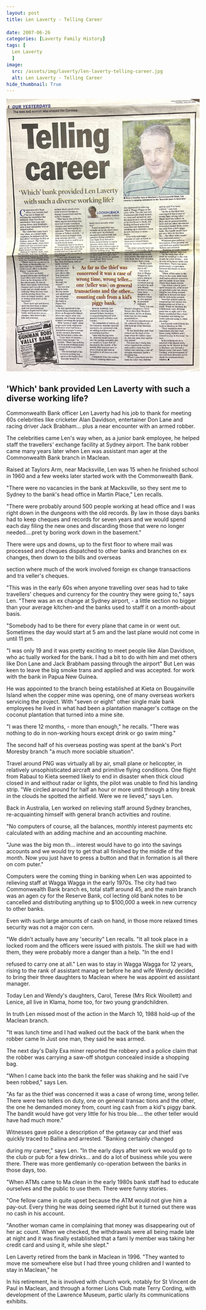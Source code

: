 ```yaml
---
layout: post
title: Len Laverty - Telling Career 

date: 2007-06-26
categories: [Laverty Family History]
tags: [
  Len Laverty
  ]
image:
  src: /assets/img/laverty/len-laverty-telling-career.jpg
  alt: Len Laverty - Telling Career 
hide_thumbnail: True
---
```


![](/assets/img/laverty/len-laverty-telling-career.jpg)

## 'Which' bank provided Len Laverty with such a diverse working life?

Commonwealth Bank officer Len Laverty had his job to thank for meeting 60s celebrities like cricketer Alan Davidson, entertainer Don Lane and racing driver Jack Brabham... plus a near encounter with an armed robber.

The celebrities came Len's way when, as a junior bank employee, he helped staff the travellers' exchange facility at Sydney airport. The bank robber came many years later when Len was assistant man ager at the Commonwealth Bank branch in Maclean.

Raised at Taylors Arm, near Macksville, Len was 15 when he finished school in 1960 and a few weeks later started work with the Commonwealth Bank.

"There were no vacancies in the bank at Macksville, so they sent me to Sydney to the bank's head office in Martin Place," Len recalls.

"There were probably around 500 people working at head office and I was right down in the dungeons with the old records. By law in those days banks had to keep cheques and records for seven years and we would spend each day filing the new ones and discarding those that were no longer needed....pret ty boring work down in the basement."

There were ups and downs, up to the first floor to where mail was processed and cheques dispatched to other banks and branches on ex changes, then down to the bills and overseas

section where much of the work involved foreign ex change transactions and tra veller's cheques.

"This was in the early 60s when anyone travelling over seas had to take travellers' cheques and currency for the country they were going to," says Len. "There was an ex change at Sydney airport, - a little section no bigger than your average kitchen-and the banks used to staff it on a month-about basis.

"Somebody had to be there for every plane that came in or went out. Sometimes the day would start at 5 am and the last plane would not come in until 11 pm.

"I was only 19 and it was pretty exciting to meet people like Alan Davidson, who ac tually worked for the bank. I had a bit to do with him and met others like Don Lane and Jack Brabham passing through the airport" But Len was keen to leave the big smoke trans and applied and was accepted. for work with the bank in Papua New Guinea.

He was appointed to the branch being established at Kieta on Bougainville Island when the copper mine was opening, one of many overseas workers servicing the project. With "seven or eight" other single male bank employees he lived in what had been a plantation manager's cottage on the coconut plantation that turned into a mine site.

"I was there 12 months, - more than enough," he recalls. "There was nothing to do in non-working hours except drink or go swim ming."

The second half of his overseas posting was spent at the bank's Port Moresby branch "a much more sociable situation".

Travel around PNG was virtually all by air, small plane or helicopter, in relatively unsophisticated aircraft and primitive flying conditions. One flight from Rabaul to Kieta seemed likely to end in disaster when thick cloud closed in and without radar or lights, the pilot was unable to find his landing strip. "We circled around for half an hour or more until through a tiny break in the clouds he spotted the airfield. Were we re lieved," says Len.

Back in Australia, Len worked on relieving staff around Sydney branches, re-acquainting himself with general branch activities and routine.

"No computers of course, all the balances, monthly interest payments etc calculated with an adding machine and an accounting machine.

"June was the big mon th... interest would have to go into the savings accounts and we would try to get that all finished by the middle of the month. Now you just have to press a button and that in formation is all there on com puter."

Computers were the coming thing in banking when Len was appointed to relieving staff at Wagga Wagga in the early 1970s. The city had two Commonwealth Bank branch es, total staff around 45, and the main branch was an agen cy for the Reserve Bank, col lecting old bank notes to be cancelled and distributing anything up to $100,000 a week in new currency to other banks.

Even with such large amounts of cash on hand, in those more relaxed times security was not a major con cern.

"We didn't actually have any 'security" Len recalls. "It all took place in a locked room and the officers were issued with pistols. The skill we had with them, they were probably more a danger than a help. "In the end I

refused to carry one at all." Len was to stay in Wagga Wagga for 12 years, rising to the rank of assistant manag er before he and wife Wendy decided to bring their three daughters to Maclean where he was appoint ed assistant manager.

Today Len and Wendy's daughters, Carol, Terese (Mrs Rick Woollett) and Lenice, all live in Klama, home too, for two young grandchildren.

In truth Len missed most of the action in the March 10, 1988 hold-up of the Maclean branch.

"It was lunch time and I had walked out the back of the bank when the robber came In Just one man, they said he was armed.

The next day's Daily Exa miner reported the robbery and a police claim that the robber was carrying a saw-off shotgun concealed inside a shopping bag.

"When I came back into the bank the feller was shaking and he said I've been robbed," says Len.

"As far as the thief was concerned it was a case of wrong time, wrong teller. There were two tellers on duty, one on general transac tions and the other, the one he demanded money from, count ing cash from a kid's piggy bank. The bandit would have got very little for his trou ble.... the other teller would have had much more."

Witnesses gave police a description of the getaway car and thief was quickly traced to Ballina and arrested. "Banking certainly changed

during my career," says Len. "In the early days after work we would go to the club or pub for a few drinks... and do a lot of business while you were there. There was more gentlemanly co-operation between the banks in those days, too.

"When ATMs came to Ma clean in the early 1980s bank staff had to educate ourselves and the public to use them. There were funny stories.

"One fellow came in quite upset because the ATM would not give him a pay-out. Every thing he was doing seemed right but it turned out there was no cash in his account.

"Another woman came in complaining that money was disappearing out of her ac count. When we checked, the withdrawals were all being made late at night and it was finally established that a fami ly member was taking her credit card and using it, while she slept."

Len Laverty retired from the bank in Maclean in 1996. "They wanted to move me somewhere else but I had three young children and I wanted to stay in Maclean," he

In his retirement, he is involved with church work, notably for St Vincent de Paul in Maclean, and through a former Lions Club mate Terry Cording, with development of the Lawrence Museum, partic ularly its communications exhibits.